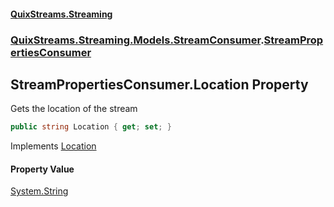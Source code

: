 #### [QuixStreams.Streaming](index.md 'index')
### [QuixStreams.Streaming.Models.StreamConsumer](QuixStreams.Streaming.Models.StreamConsumer.md 'QuixStreams.Streaming.Models.StreamConsumer').[StreamPropertiesConsumer](StreamPropertiesConsumer.md 'QuixStreams.Streaming.Models.StreamConsumer.StreamPropertiesConsumer')

## StreamPropertiesConsumer.Location Property

Gets the location of the stream

```csharp
public string Location { get; set; }
```

Implements [Location](IStreamPropertiesConsumer.Location.md 'QuixStreams.Streaming.Models.StreamConsumer.IStreamPropertiesConsumer.Location')

#### Property Value
[System.String](https://docs.microsoft.com/en-us/dotnet/api/System.String 'System.String')
